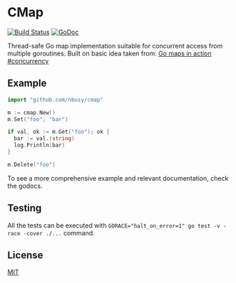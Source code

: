 CMap
====

[![Build Status](https://travis-ci.org/nbusy/cmap.svg?branch=master)](https://travis-ci.org/nbusy/cmap) [![GoDoc](https://godoc.org/github.com/nbusy/cmap?status.svg)](https://godoc.org/github.com/nbusy/cmap)

Thread-safe Go map implementation suitable for concurrent access from multiple goroutines. Built on basic idea taken from: [Go maps in action #concurrency](http://blog.golang.org/go-maps-in-action#TOC_6.)

Example
-------

```go
import "github.com/nbusy/cmap"

m := cmap.New()
m.Set("foo", "bar")

if val, ok := m.Get("foo"); ok {
  bar := val.(string)
  log.Println(bar)
}

m.Delete("foo")
```

To see a more comprehensive example and relevant documentation, check the godocs.

Testing
-------

All the tests can be executed with `GORACE="halt_on_error=1" go test -v -race -cover ./...` command.

License
-------

[MIT](LICENSE)
